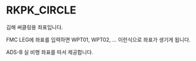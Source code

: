 # RKPK_CIRCLE

김해 써클링용 좌표입니다.

FMC LEG에 좌표를 입력하면 WPT01, WPT02, ... 이런식으로 좌표가 생기게 됩니다.

ADS-B 실 비행 좌표를 따서 제공합니다.

